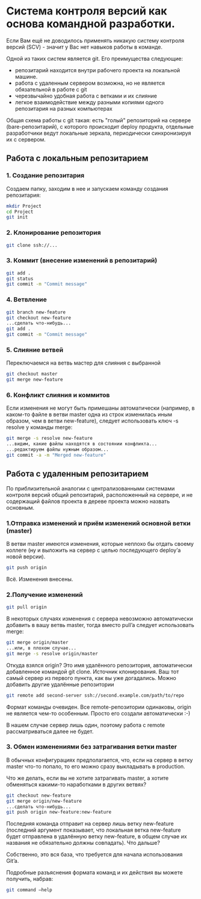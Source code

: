# Система контроля версий как основа командной разработки.
Если Вам ещё не доводилось применять никакую систему контроля версий (SCV) - значит у Вас нет навыков работы в команде.

Одной из таких систем является git. Его преимущества следующие:

- репозитарий находится внутри рабочего проекта на локальной машине.
- работа с удаленным сервером возможна, но не является обязательной в работе с git
- черезвычайно удобная работа с ветками и их слияние
- легкое взаимодействие между разными копиями одного репозитария на разных компьютерах

Общая схема работы с git такая: есть "голый" репозиторий на сервере (bare-репозитарий), с которого происходит deploy продукта, отдельные разработчики ведут локальные зеркала, периодически синхронизируя их с сервером.

## Работа с локальным репозитарием
### 1. Создание репозитария
Создаем папку, заходим в нее и запускаем команду создания репозитария:
```bash
mkdir Project
cd Project
git init
```
### 2. Клонирование репозитория
```bash
git clone ssh://...
```
### 3. Коммит (внесение изменений в репозитарий)
```bash
git add .
git status
git commit -m "Commit message"
```
### 4. Ветвление
```bash
git branch new-feature
git checkout new-feature
...сделать что-нибудь...
git add .
git commit -m "Commit message"
```
### 5. Слияние ветвей
Переключаемся на ветвь мастер для слияния с выбранной
```bash
git checkout master
git merge new-feature
```
### 6. Конфликт слияния и коммитов
Если изменения не могут быть примешаны автоматически (например, в каком-то файле в ветви master одна из строк изменилась иным образом, чем в ветви new-feature), следует использовать ключ -s resolve у команды merge:
```bash
git merge -s resolve new-feature
...видим, какие файлы находятся в состоянии конфликта...
...редактируем файлы нужным образом...
git commit -a -m "Merged new-feature"
```
## Работа с удаленным репозитарием
По приблизительной аналогии с централизованными системами контроля версий общий репозитарий, расположенный на сервере, и не содержащий файлов проекта в дереве проекта можно назвать основным.
### 1.Отправка изменений и приём изменений основной ветки (master)
В ветви master имеются изменения, которые неплохо бы отдать своему коллеге (ну и выложить на сервер с целью последующего deploy’а новой версии).
```bash
git push origin
```
Всё. Изменения внесены.
### 2.Получение изменений
```bash
git pull origin
```
В некоторых случаях изменения с сервера невозможно автоматически добавить в вашу ветвь master, тогда вместо pull’a следует использовать merge:
```bash
git merge origin/master
...или, в плохом случае...
git merge -s resolve origin/master
```
Откуда взялся origin? Это имя удалённого репозитория, автоматически добавленное командой git clone. Источник клонирования. Ваш тот самый сервер из первого пункта, как вы уже догадались. Можно добавить другие удалённые репозитории
```bash
git remote add second-server ssh://second.example.com/path/to/repo
```
Формат команды очевиден. Все remote-репозитории одинаковы, origin не является чем-то особенным. Просто его создали автоматически :-)

В нашем случае сервер лишь один, поэтому работа с remote рассматриваться далее не будет.
### 3. Обмен изменениями без затрагивания ветки master

В обычных конфигурациях предполагается, что, если на сервер в ветку master что-то попало, то его можно сразу выкладывать в production.

Что же делать, если вы не хотите затрагивать master, а хотите обменяться какими-то наработками в других ветвях?

```bash
git checkout new-feature
git merge origin/new-feature
...сделать что-нибудь...
git push origin new-feature:new-feature
```
Последняя команда отправит на сервер лишь ветку new-feature (последний аргумент показывает, что локальная ветка new-feature будет отправлена в удалённую ветку new-feature, в общем случае их названия не обязательно должны совпадать).
Что дальше?

Собственно, это вся база, что требуется для начала использования Git’a.

Подробные разъяснения формата команд и их действия вы можете получить, набрав:
```bash
git command –help
```
